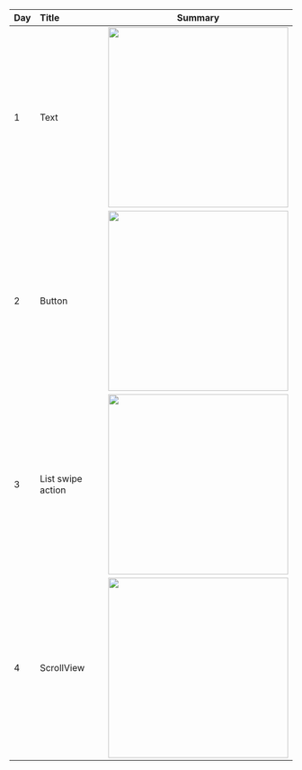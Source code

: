 | Day | Title | Summary |
| :- | :- | :-: |
| 1 | Text | <img src="https://github.com/KokiHirokawa/10-days-of-swiftui/assets/19641837/8a9e8967-aaca-41dd-90b1-fbfbae85ccfa" width="320"> |
| 2 | Button | <img src="https://github.com/KokiHirokawa/10-days-of-swiftui/assets/19641837/1f61d13b-9915-43fc-88dc-9d5b99fa036c" width="320"> |
| 3 | List swipe action | <img src="https://github.com/KokiHirokawa/10-days-of-swiftui/assets/19641837/648cc6e7-17f8-4f9d-b110-13112d049fd4" width="320"> |
| 4 | ScrollView | <img src="https://github.com/KokiHirokawa/10-days-of-swiftui/assets/19641837/6e01868c-5c9a-4791-8320-7ca2fe16522e" width="320"> |
